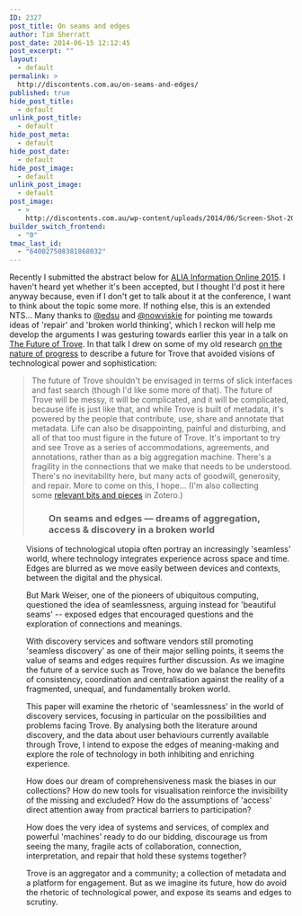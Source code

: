 ```yaml
---
ID: 2327
post_title: On seams and edges
author: Tim Sherratt
post_date: 2014-06-15 12:12:45
post_excerpt: ""
layout:
  - default
permalink: >
  http://discontents.com.au/on-seams-and-edges/
published: true
hide_post_title:
  - default
unlink_post_title:
  - default
hide_post_meta:
  - default
hide_post_date:
  - default
hide_post_image:
  - default
unlink_post_image:
  - default
post_image:
  - >
    http://discontents.com.au/wp-content/uploads/2014/06/Screen-Shot-2014-06-15-at-12.03.01-pm.png
builder_switch_frontend:
  - "0"
tmac_last_id:
  - "640027508381868032"
---
```

Recently I submitted the abstract below for [ALIA Information Online 2015][1]. I haven't heard yet whether it's been accepted, but I thought I'd post it here anyway because, even if I don't get to talk about it at the conference, I want to think about the topic some more. If nothing else, this is an extended NTS... Many thanks to [@edsu][2] and [@nowviskie][3] for pointing me towards ideas of 'repair' and 'broken world thinking', which I reckon will help me develop the arguments I was gesturing towards earlier this year in a talk on [The Future of Trove][4]. In that talk I drew on some of my old research [on the nature of progress][5] to describe a future for Trove that avoided visions of technological power and sophistication: 
> The future of Trove shouldn't be envisaged in terms of slick interfaces and fast search (though I'd like some more of that). The future of Trove will be messy, it will be complicated, and it will be complicated, because life is just like that, and while Trove is built of metadata, it's powered by the people that contribute, use, share and annotate that metadata. Life can also be disappointing, painful and disturbing, and all of that too must figure in the future of Trove. It's important to try and see Trove as a series of accommodations, agreements, and annotations, rather than as a big aggregation machine. There's a fragility in the connections that we make that needs to be understood. There's no inevitability here, but many acts of goodwill, generosity, and repair. More to come on this, I hope... (I'm also collecting some [relevant bits and pieces][6] in Zotero.) <h3 style="padding-left: 30px;">
  On seams and edges — dreams of aggregation, access & discovery in a broken world
</h3>

<p style="padding-left: 30px;">
  Visions of technological utopia often portray an increasingly 'seamless' world, where technology integrates experience across space and time. Edges are blurred as we move easily between devices and contexts, between the digital and the physical.
</p>

<p style="padding-left: 30px;">
  But Mark Weiser, one of the pioneers of ubiquitous computing, questioned the idea of seamlessness, arguing instead for 'beautiful seams' -- exposed edges that encouraged questions and the exploration of connections and meanings.
</p>

<p style="padding-left: 30px;">
  With discovery services and software vendors still promoting 'seamless discovery' as one of their major selling points, it seems the value of seams and edges requires further discussion. As we imagine the future of a service such as Trove, how do we balance the benefits of consistency, coordination and centralisation against the reality of a fragmented, unequal, and fundamentally broken world.
</p>

<p style="padding-left: 30px;">
  This paper will examine the rhetoric of 'seamlessness' in the world of discovery services, focusing in particular on the possibilities and problems facing Trove. By analysing both the literature around discovery, and the data about user behaviours currently available through Trove, I intend to expose the edges of meaning-making and explore the role of technology in both inhibiting and enriching experience.
</p>

<p style="padding-left: 30px;">
  How does our dream of comprehensiveness mask the biases in our collections? How do new tools for visualisation reinforce the invisibility of the missing and excluded? How do the assumptions of 'access' direct attention away from practical barriers to participation?
</p>

<p style="padding-left: 30px;">
  How does the very idea of systems and services, of complex and powerful 'machines' ready to do our bidding, discourage us from seeing the many, fragile acts of collaboration, connection, interpretation, and repair that hold these systems together?
</p>

<p style="padding-left: 30px;">
  Trove is an aggregator and a community; a collection of metadata and a platform for engagement. But as we imagine its future, how do avoid the rhetoric of technological power, and expose its seams and edges to scrutiny.
</p>  

 [1]: http://information-online.alia.org.au/
 [2]: http://inkdroid.org/journal/2014/05/20/broken-world/
 [3]: http://nowviskie.org/2014/dh-in-the-anthropocene/
 [4]: http://www.slideshare.net/wragge/the-future-of-trove
 [5]: http://atomicwonderland.org/
 [6]: https://www.zotero.org/wragge/items/collectionKey/MJMDIG7E